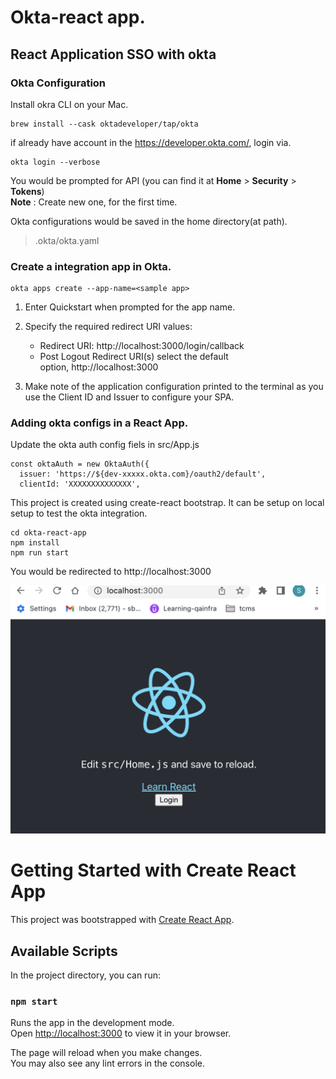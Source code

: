 # Okta-react app.
## React Application SSO with okta

### Okta Configuration
Install okra CLI on your Mac.
```
brew install --cask oktadeveloper/tap/okta
```
if already have account in the https://developer.okta.com/, login via.
```
okta login --verbose
```
You would be prompted for API (you can find it at **Home** > **Security** > **Tokens**)  
**Note** : Create new one, for the first time.

Okta configurations would be saved in the home directory(at path).
> .okta/okta.yaml 

### Create a integration app in Okta.
```
okta apps create --app-name=<sample app>
```
1. Enter Quickstart when prompted for the app name.

2. Specify the required redirect URI values:
    * Redirect URI: http://localhost:3000/login/callback
    * Post Logout Redirect URI(s) select the default option, http://localhost:3000 

3. Make note of the application configuration printed to the terminal as you use the Client ID and Issuer to configure your SPA.
 
### Adding okta configs in a React App.

Update the okta auth config fiels in src/App.js
```
const oktaAuth = new OktaAuth({
  issuer: 'https://${dev-xxxxx.okta.com}/oauth2/default',
  clientId: 'XXXXXXXXXXXXXX',
```

This project is created using create-react bootstrap.
It can be setup on local setup to test the okta integration.

```
cd okta-react-app
npm install
npm run start
```

You would be redirected to http://localhost:3000

![alt text](https://github.com/sandeepV2/okta-react-app/blob/main/okta_react_app.png)


# Getting Started with Create React App

This project was bootstrapped with [Create React App](https://github.com/facebook/create-react-app).

## Available Scripts

In the project directory, you can run:

### `npm start`

Runs the app in the development mode.\
Open [http://localhost:3000](http://localhost:3000) to view it in your browser.

The page will reload when you make changes.\
You may also see any lint errors in the console.



